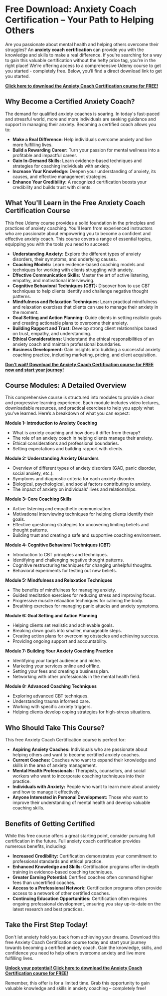 # Free Download: Anxiety Coach Certification – Your Path to Helping Others

Are you passionate about mental health and helping others overcome their struggles? An **anxiety coach certification** can provide you with the knowledge and skills to make a real difference. If you're searching for a way to gain this valuable certification without the hefty price tag, you're in the right place! We're offering access to a comprehensive Udemy course to get you started - completely free. Below, you’ll find a direct download link to get you started.

[**Click here to download the Anxiety Coach Certification course for FREE!**](https://udemywork.com/anxiety-coach-certification)

## Why Become a Certified Anxiety Coach?

The demand for qualified anxiety coaches is soaring. In today's fast-paced and stressful world, more and more individuals are seeking guidance and support in managing their anxiety. Becoming a certified coach allows you to:

*   **Make a Real Difference:** Help individuals overcome anxiety and live more fulfilling lives.
*   **Build a Rewarding Career:** Turn your passion for mental wellness into a profitable and impactful career.
*   **Gain In-Demand Skills:** Learn evidence-based techniques and strategies for coaching individuals with anxiety.
*   **Increase Your Knowledge:** Deepen your understanding of anxiety, its causes, and effective management strategies.
*   **Enhance Your Credibility:** A recognized certification boosts your credibility and builds trust with clients.

## What You'll Learn in the Free Anxiety Coach Certification Course

This free Udemy course provides a solid foundation in the principles and practices of anxiety coaching. You'll learn from experienced instructors who are passionate about empowering you to become a confident and effective anxiety coach. This course covers a range of essential topics, equipping you with the tools you need to succeed:

*   **Understanding Anxiety:** Explore the different types of anxiety disorders, their symptoms, and underlying causes.
*   **Coaching Models:** Learn evidence-based coaching models and techniques for working with clients struggling with anxiety.
*   **Effective Communication Skills:** Master the art of active listening, empathy, and motivational interviewing.
*   **Cognitive Behavioral Techniques (CBT):** Discover how to use CBT techniques to help clients identify and challenge negative thought patterns.
*   **Mindfulness and Relaxation Techniques:** Learn practical mindfulness and relaxation exercises that clients can use to manage their anxiety in the moment.
*   **Goal Setting and Action Planning:** Guide clients in setting realistic goals and creating actionable plans to overcome their anxiety.
*   **Building Rapport and Trust:** Develop strong client relationships based on trust, empathy, and understanding.
*   **Ethical Considerations:** Understand the ethical responsibilities of an anxiety coach and maintain professional boundaries.
*   **Business Development:** Gain insights into building a successful anxiety coaching practice, including marketing, pricing, and client acquisition.

[**Don't wait! Download the Anxiety Coach Certification course for FREE now and start your journey!**](https://udemywork.com/anxiety-coach-certification)

## Course Modules: A Detailed Overview

This comprehensive course is structured into modules to provide a clear and progressive learning experience. Each module includes video lectures, downloadable resources, and practical exercises to help you apply what you've learned. Here’s a breakdown of what you can expect:

**Module 1: Introduction to Anxiety Coaching**

*   What is anxiety coaching and how does it differ from therapy?
*   The role of an anxiety coach in helping clients manage their anxiety.
*   Ethical considerations and professional boundaries.
*   Setting expectations and building rapport with clients.

**Module 2: Understanding Anxiety Disorders**

*   Overview of different types of anxiety disorders (GAD, panic disorder, social anxiety, etc.).
*   Symptoms and diagnostic criteria for each anxiety disorder.
*   Biological, psychological, and social factors contributing to anxiety.
*   The impact of anxiety on individuals' lives and relationships.

**Module 3: Core Coaching Skills**

*   Active listening and empathetic communication.
*   Motivational interviewing techniques for helping clients identify their goals.
*   Effective questioning strategies for uncovering limiting beliefs and thought patterns.
*   Building trust and creating a safe and supportive coaching environment.

**Module 4: Cognitive Behavioral Techniques (CBT)**

*   Introduction to CBT principles and techniques.
*   Identifying and challenging negative thought patterns.
*   Cognitive restructuring techniques for changing unhelpful thoughts.
*   Behavioral experiments for testing out new beliefs.

**Module 5: Mindfulness and Relaxation Techniques**

*   The benefits of mindfulness for managing anxiety.
*   Guided meditation exercises for reducing stress and improving focus.
*   Progressive muscle relaxation techniques for calming the body.
*   Breathing exercises for managing panic attacks and anxiety symptoms.

**Module 6: Goal Setting and Action Planning**

*   Helping clients set realistic and achievable goals.
*   Breaking down goals into smaller, manageable steps.
*   Creating action plans for overcoming obstacles and achieving success.
*   Providing ongoing support and accountability.

**Module 7: Building Your Anxiety Coaching Practice**

*   Identifying your target audience and niche.
*   Marketing your services online and offline.
*   Setting your fees and creating a business plan.
*   Networking with other professionals in the mental health field.

**Module 8: Advanced Coaching Techniques**

*   Exploring advanced CBT techniques.
*   Understanding trauma informed care.
*   Working with specific anxiety triggers.
*   Helping clients develop coping strategies for high-stress situations.

## Who Should Take This Course?

This free Anxiety Coach Certification course is perfect for:

*   **Aspiring Anxiety Coaches:** Individuals who are passionate about helping others and want to become certified anxiety coaches.
*   **Current Coaches:** Coaches who want to expand their knowledge and skills in the area of anxiety management.
*   **Mental Health Professionals:** Therapists, counselors, and social workers who want to incorporate coaching techniques into their practice.
*   **Individuals with Anxiety:** People who want to learn more about anxiety and how to manage it effectively.
*   **Anyone Interested in Personal Development:** Those who want to improve their understanding of mental health and develop valuable coaching skills.

## Benefits of Getting Certified

While this free course offers a great starting point, consider pursuing full certification in the future. Full anxiety coach certification provides numerous benefits, including:

*   **Increased Credibility:** Certification demonstrates your commitment to professional standards and ethical practice.
*   **Enhanced Knowledge and Skills:** Certification programs offer in-depth training in evidence-based coaching techniques.
*   **Greater Earning Potential:** Certified coaches often command higher fees than uncertified coaches.
*   **Access to a Professional Network:** Certification programs often provide access to a network of other certified coaches.
*   **Continuing Education Opportunities:** Certification often requires ongoing professional development, ensuring you stay up-to-date on the latest research and best practices.

## Take the First Step Today!

Don't let anxiety hold you back from achieving your dreams. Download this free Anxiety Coach Certification course today and start your journey towards becoming a certified anxiety coach. Gain the knowledge, skills, and confidence you need to help others overcome anxiety and live more fulfilling lives.

[**Unlock your potential! Click here to download the Anxiety Coach Certification course for FREE!**](https://udemywork.com/anxiety-coach-certification)

Remember, this offer is for a limited time. Grab this opportunity to gain valuable knowledge and skills in anxiety coaching – completely free!
